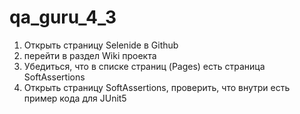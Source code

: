 # qa_guru_4_3

1. Открыть страницу Selenide в Github
2. перейти в раздел Wiki проекта
3. Убедиться, что в списке страниц (Pages) есть страница SoftAssertions
4. Открыть страницу SoftAssertions, проверить, что внутри есть пример кода для JUnit5 


